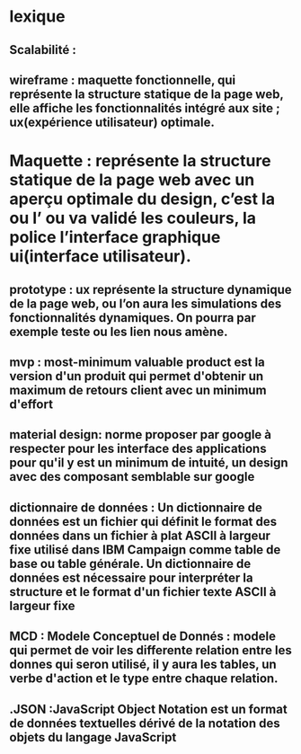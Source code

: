 # lexique


## Scalabilité : 


## wireframe : maquette fonctionnelle, qui représente la structure statique de la page web, elle affiche les fonctionnalités intégré aux site ; ux(expérience utilisateur) optimale.

# Maquette : représente la structure statique de la page web avec un aperçu optimale du design, c’est la ou l’ ou va validé les couleurs, la police l’interface graphique ui(interface utilisateur).  


## prototype : ux  représente la structure dynamique de la page web, ou l’on aura les simulations des fonctionnalités dynamiques. On pourra par exemple teste ou les lien nous amène.


## mvp : most-minimum valuable product est la version d'un produit qui permet d'obtenir un maximum de retours client avec un minimum d'effort

## material design: norme proposer par google à respecter pour les interface des applications pour qu'il y est un minimum de intuité, un design avec des composant semblable sur google 

## dictionnaire de données : Un dictionnaire de données est un fichier qui définit le format des données dans un fichier à plat ASCII à largeur fixe utilisé dans IBM Campaign comme table de base ou table générale. Un dictionnaire de données est nécessaire pour interpréter la structure et le format d'un fichier texte ASCII à largeur fixe

## MCD : Modele Conceptuel de Donnés : modele qui permet de voir les differente relation entre les donnes qui seron utilisé, il y aura les tables, un verbe d'action et le type entre chaque relation.

## .JSON :JavaScript Object Notation est un format de données textuelles dérivé de la notation des objets du langage JavaScript
